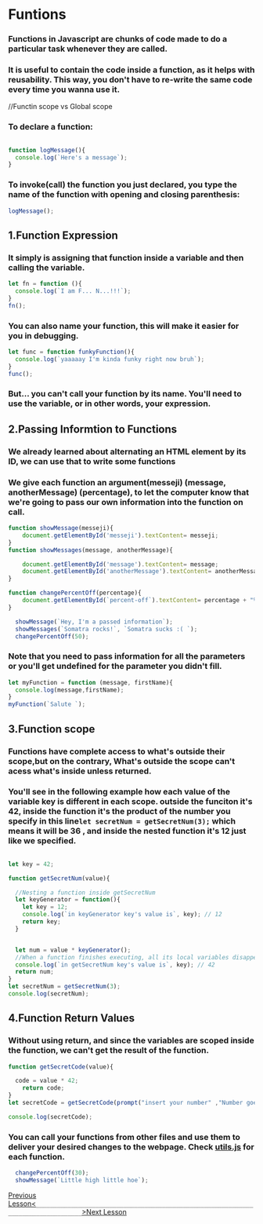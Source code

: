 # Funtions

### Functions in Javascript are chunks of code made to do a particular task whenever they are called.
### It is useful to contain the code inside a function, as it helps with reusability. This way, you don't have to re-write the same code every time you wanna use it.
//Functin scope vs Global scope
### To declare a function:

```javascript

function logMessage(){
  console.log(`Here's a message`);
}
```
### To invoke(call) the function you just declared, you type the name of the function with opening and closing parenthesis:

```javascript
logMessage();
```

## 1.Function Expression
### It simply is assigning that function inside a variable and then calling the variable.
```javascript
let fn = function (){
  console.log(`I am F... N...!!!`);
}
fn();
```
### You can also name your function, this will make it easier for you in debugging.

```javascript
let func = function funkyFunction(){
  console.log(`yaaaaay I'm kinda funky right now bruh`);
}
func();
```
### But... you can't call your function by its name. You'll need to use the variable, or in other words, your expression.


## 2.Passing Informtion to Functions

### We already learned about alternating an HTML element by its ID, we can use that to write some functions
### We give each function an argument(messeji) (message, anotherMessage) (percentage), to let the computer know that we're going to pass our own information into the function on call.

```javascript
function showMessage(messeji){
    document.getElementById('messeji').textContent= messeji;
}
function showMessages(message, anotherMessage){

    document.getElementById('message').textContent= message;
    document.getElementById('anotherMessage').textContent= anotherMessage;
}

function changePercentOff(percentage){
    document.getElementById(`percent-off`).textContent= percentage + "% OFF !!!";
}

  showMessage(`Hey, I'm a passed information`);
  showMessages(`Somatra rocks!`, `Somatra sucks :( `);
  changePercentOff(50);
```

### Note that you need to pass information for all the parameters or you'll get undefined for the parameter you didn't fill.

```javascript
let myFunction = function (message, firstName){
  console.log(message,firstName);
}
myFunction(`Salute `);
```

## 3.Function scope

### Functions have complete access to what's outside their scope,but on the contrary, What's outside the scope can't acess what's inside unless returned.
### You'll see in the following example how each value of the variable key is different in each scope. outside the funciton it's 42, inside the function it's the product of the number you specify in this line`let secretNum = getSecretNum(3);` which means it will be 36 , and inside the nested function it's 12 just like we specified. 
```javascript

let key = 42;

function getSecretNum(value){

  //Nesting a function inside getSecretNum
  let keyGenerator = function(){
    let key = 12;
    console.log(`in keyGenerator key's value is`, key); // 12
    return key;
  }


  let num = value * keyGenerator();
  //When a function finishes executing, all its local variables disappear
  console.log(`in getSecretNum key's value is`, key); // 42
  return num;
}
let secretNum = getSecretNum(3);
console.log(secretNum);

```

## 4.Function Return Values

### Without using return, and since the variables are scoped inside the function, we can't get the result of the function.

```javascript
function getSecretCode(value){

  code = value * 42;
    return code;
}
let secretCode = getSecretCode(prompt("insert your number" ,"Number goes here fella"));

console.log(secretCode);
```

### You can call your functions from other files and use them to deliver your desired changes to the webpage. Check [utils.js](../utils.js) for each function.

```javascript
  changePercentOff(30);
  showMessage(`Little high little hoe`); 
```


[Previous Lesson<](./js-tutorials/12-string-manipulation.md)`___________________________________________________________________________________`[>Next Lesson](./js-tutorials/14-intervals.md)